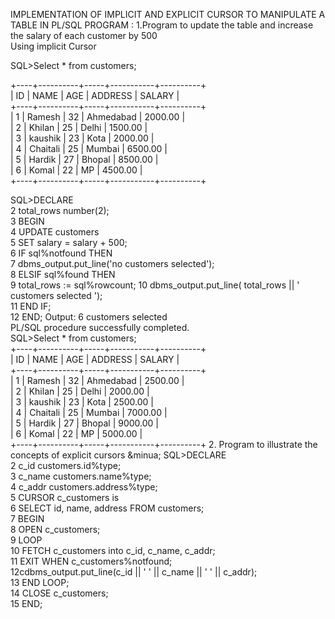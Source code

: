 IMPLEMENTATION OF  IMPLICIT AND EXPLICIT CURSOR  TO MANIPULATE A TABLE IN PL/SQL PROGRAM : 
1.Program to update the table and increase the salary of each customer by 500  
Using implicit Cursor 
 
SQL>Select * from customers;   
 
+----+----------+-----+-----------+----------+  
| ID | NAME     | AGE | ADDRESS   | SALARY   |  
+----+----------+-----+-----------+----------+  
|  1 | Ramesh   |  32 | Ahmedabad |  2000.00 |  
|  2 | Khilan   |  25 | Delhi     |  1500.00 |  
|  3 | kaushik  |  23 | Kota      |  2000.00 |  
|  4 | Chaitali |  25 | Mumbai    |  6500.00 |  
|  5 | Hardik   |  27 | Bhopal    |  8500.00 |  
|  6 | Komal    |  22 | MP        |  4500.00 |  
+----+----------+-----+-----------+----------+ 
 
SQL>DECLARE   
2	total_rows number(2);  
3	BEGIN  
4	UPDATE customers  
5	SET salary = salary + 500;  
6	IF sql%notfound THEN  
7	dbms_output.put_line('no customers selected');  
8	ELSIF sql%found THEN  
9	total_rows := sql%rowcount; 
10	dbms_output.put_line( total_rows || ' customers selected ');  
11	END IF;   
12	END;  Output: 
6 customers selected   
PL/SQL procedure successfully completed.  
SQL>Select * from customers;   
+----+----------+-----+-----------+----------+  
| ID | NAME     | AGE | ADDRESS   | SALARY   |  
+----+----------+-----+-----------+----------+  
|  1 | Ramesh   |  32 | Ahmedabad |  2500.00 |  
|  2 | Khilan   |  25 | Delhi     |  2000.00 |  
|  3 | kaushik  |  23 | Kota      |  2500.00 |  
|  4 | Chaitali |  25 | Mumbai    |  7000.00 |  
|  5 | Hardik   |  27 | Bhopal    |  9000.00 |  
|  6 | Komal    |  22 | MP        |  5000.00 |  
+----+----------+-----+-----------+----------+ 
2. Program to illustrate the concepts of explicit cursors &minua; 
SQL>DECLARE  
2	c_id customers.id%type;  
3	c_name customers.name%type;  
4	c_addr customers.address%type;  
5	CURSOR c_customers is  
6	SELECT id, name, address FROM customers;  
7	BEGIN  
8	OPEN c_customers;  
9	LOOP  
10	FETCH c_customers into c_id, c_name, c_addr;  
11	EXIT WHEN c_customers%notfound;  
   12cdbms_output.put_line(c_id || ' ' || c_name || ' ' || c_addr);  
13	END LOOP;  
14	CLOSE c_customers;  
15	END;  

